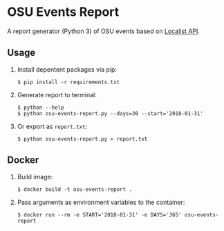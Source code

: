 # OSU Events Report

A report generator (Python 3) of OSU events based on [Localist API](https://developer.localist.com/doc/api).

## Usage

1. Install depentent packages via pip:

    ```
    $ pip install -r requirements.txt
    ```

2. Generate report to terminal:

    ```
    $ python --help
    $ python osu-events-report.py --days=30 --start='2018-01-31'
    ```

3. Or export as `report.txt`:

    ```
    $ python osu-events-report.py > report.txt
    ```

## Docker

1. Build image:

    ```
    $ docker build -t osu-events-report .
    ```

2. Pass arguments as environment variables to the container:

    ```
    $ docker run --rm -e START='2018-01-31' -e DAYS='365' osu-events-report
    ```

